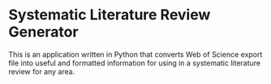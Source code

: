 # Systematic Literature Review Generator
This is an application written in Python that converts Web of Science export file into useful and formatted information for using in a systematic literature review for any area.
